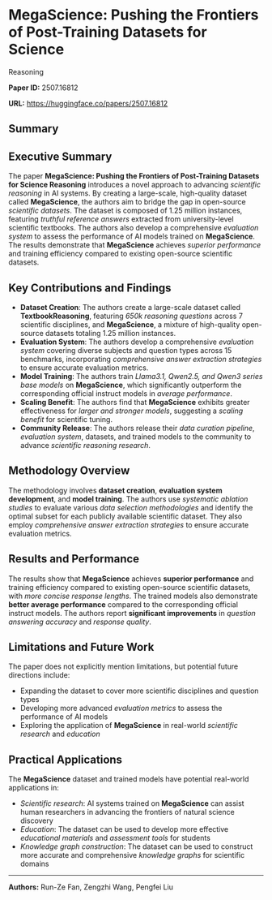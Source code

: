 # MegaScience: Pushing the Frontiers of Post-Training Datasets for Science
  Reasoning

**Paper ID:** 2507.16812

**URL:** https://huggingface.co/papers/2507.16812

## Summary

## Executive Summary
The paper **MegaScience: Pushing the Frontiers of Post-Training Datasets for Science Reasoning** introduces a novel approach to advancing *scientific reasoning* in AI systems. By creating a large-scale, high-quality dataset called **MegaScience**, the authors aim to bridge the gap in open-source *scientific datasets*. The dataset is composed of 1.25 million instances, featuring *truthful reference answers* extracted from university-level scientific textbooks. The authors also develop a comprehensive *evaluation system* to assess the performance of AI models trained on **MegaScience**. The results demonstrate that **MegaScience** achieves *superior performance* and training efficiency compared to existing open-source scientific datasets.

## Key Contributions and Findings
* **Dataset Creation**: The authors create a large-scale dataset called **TextbookReasoning**, featuring *650k reasoning questions* across 7 scientific disciplines, and **MegaScience**, a mixture of high-quality open-source datasets totaling 1.25 million instances.
* **Evaluation System**: The authors develop a comprehensive *evaluation system* covering diverse subjects and question types across 15 benchmarks, incorporating *comprehensive answer extraction strategies* to ensure accurate evaluation metrics.
* **Model Training**: The authors train *Llama3.1, Qwen2.5, and Qwen3 series base models* on **MegaScience**, which significantly outperform the corresponding official instruct models in *average performance*.
* **Scaling Benefit**: The authors find that **MegaScience** exhibits greater effectiveness for *larger and stronger models*, suggesting a *scaling benefit* for scientific tuning.
* **Community Release**: The authors release their *data curation pipeline*, *evaluation system*, datasets, and trained models to the community to advance *scientific reasoning research*.

## Methodology Overview
The methodology involves **dataset creation**, **evaluation system development**, and **model training**. The authors use *systematic ablation studies* to evaluate various *data selection methodologies* and identify the optimal subset for each publicly available scientific dataset. They also employ *comprehensive answer extraction strategies* to ensure accurate evaluation metrics.

## Results and Performance
The results show that **MegaScience** achieves **superior performance** and training efficiency compared to existing open-source scientific datasets, with *more concise response lengths*. The trained models also demonstrate **better average performance** compared to the corresponding official instruct models. The authors report **significant improvements** in *question answering accuracy* and *response quality*.

## Limitations and Future Work
The paper does not explicitly mention limitations, but potential future directions include:
* Expanding the dataset to cover more scientific disciplines and question types
* Developing more advanced *evaluation metrics* to assess the performance of AI models
* Exploring the application of **MegaScience** in real-world *scientific research* and *education*

## Practical Applications
The **MegaScience** dataset and trained models have potential real-world applications in:
* *Scientific research*: AI systems trained on **MegaScience** can assist human researchers in advancing the frontiers of natural science discovery
* *Education*: The dataset can be used to develop more effective *educational materials* and *assessment tools* for students
* *Knowledge graph construction*: The dataset can be used to construct more accurate and comprehensive *knowledge graphs* for scientific domains

---

**Authors:** Run-Ze Fan, Zengzhi Wang, Pengfei Liu

